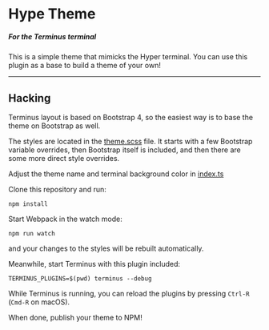 # Hype Theme

##### For the Terminus terminal

This is a simple theme that mimicks the Hyper terminal. You can use this plugin as a base to build a theme of your own!

---

## Hacking

Terminus layout is based on Bootstrap 4, so the easiest way is to base the theme on Bootstrap as well.

The styles are located in the [theme.scss](https://github.com/Eugeny/terminus-theme-hype/blob/master/src/theme.scss) file. It starts with a few Bootstrap variable overrides, then Bootstrap itself is included, and then there are some more direct style overrides.

Adjust the theme name and terminal background color in [index.ts](https://github.com/Eugeny/terminus-theme-hype/blob/master/src/index.ts)

Clone this repository and run:

```
npm install
```

Start Webpack in the watch mode:

```
npm run watch
```

and your changes to the styles will be rebuilt automatically.

Meanwhile, start Terminus with this plugin included:

```
TERMINUS_PLUGINS=$(pwd) terminus --debug
```

While Terminus is running, you can reload the plugins by pressing `Ctrl-R` (`Cmd-R` on macOS).

When done, publish your theme to NPM!
